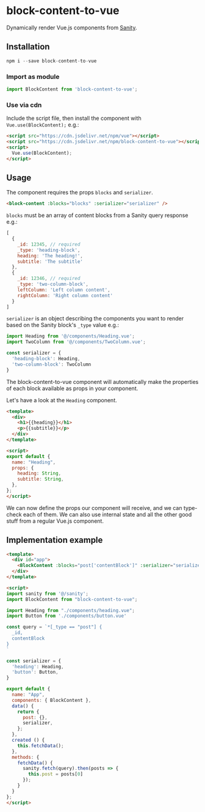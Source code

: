 # block-content-to-vue

Dynamically render Vue.js components from [Sanity](https://www.sanity.io/).

## Installation

```js
npm i --save block-content-to-vue
```

### Import as module

```js
import BlockContent from 'block-content-to-vue';
```

### Use via cdn

Include the script file, then install the component with `Vue.use(BlockContent);` e.g.:

```html
<script src="https://cdn.jsdelivr.net/npm/vue"></script>
<script src="https://cdn.jsdelivr.net/npm/block-content-to-vue"></script>
<script>
  Vue.use(BlockContent);
</script>
```

## Usage

The component requires the props `blocks` and `serializer`.

```html
<block-content :blocks="blocks" :serializer="serializer" />
```

`blocks` must be an array of content blocks from a Sanity query response e.g.:

```js
[
  {
    _id: 12345, // required
    _type: 'heading-block',
    heading: 'The heading!',
    subtitle: 'The subtitle'
  },
  {
    _id: 12346, // required
    _type: 'two-column-block',
    leftColumn: 'Left column content',
    rightColumn: 'Right column content'
  }
]
```

`serializer` is an object describing the components you want to render based on the Sanity block's `_type` value e.g.:

```js
import Heading from '@/components/Heading.vue';
import TwoColumn from '@/components/TwoColumn.vue';

const serializer = {
  'heading-block': Heading,
  'two-column-block': TwoColumn
}
```

The block-content-to-vue component will automatically make the properties of each block available as props in your component.

Let's have a look at the `Heading` component.

```html
<template>
  <div>
    <h1>{{heading}}</h1>
    <p>{{subtitle}}</p>
  </div>
</template>

<script>
export default {
  name: "Heading",
  props: {
    heading: String,
    subtitle: String,
  },
};
</script>
```

We can now define the props our component will receive, and we can type-check each of them.
We can also use internal state and all the other good stuff from a regular Vue.js component.

## Implementation example

```html
<template>
  <div id="app">
    <BlockContent :blocks="post['contentBlock']" :serializer="serializer" />
  </div>
</template>

<script>
import sanity from '@/sanity';
import BlockContent from "block-content-to-vue";

import Heading from "./components/heading.vue";
import Button from './components/button.vue'

const query = `*[_type == "post"] {
  _id,
  contentBlock
}
`

const serializer = {
  'heading': Heading,
  'button': Button,
}

export default {
  name: "App",
  components: { BlockContent },
  data() {
    return {
      post: {},
      serializer,
    };
  },
  created () {
    this.fetchData();
  },
  methods: {
    fetchData() {
      sanity.fetch(query).then(posts => {
        this.post = posts[0]
      });
    }
  }
};
</script>
```
